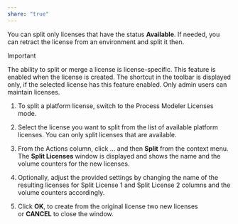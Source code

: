 ```yaml
---
share: "true"
---
```


You can split only licenses that have the status **Available**. If needed, you can retract the license from an environment and split it then.

 >[!important]
 >The ability to split or merge a license is license-specific. This feature is enabled when the license is created. The shortcut in the toolbar is displayed only, if the selected license has this feature enabled. Only admin users can maintain licenses.

1. To split a platform license, switch to the Process Modeler Licenses mode.
    
2. Select the license you want to split from the list of available platform licenses. You can only split licenses that are available.
    
3. From the Actions column, click ... and then **Split** from the context menu. The **Split Licenses** window is displayed and shows the name and the volume counters for the new licenses.
    
4. Optionally, adjust the provided settings by changing the name of the resulting licenses for Split License 1 and Split License 2 columns and the volume counters accordingly.
    
5. Click **OK**, to create from the original license two new licenses or **CANCEL** to close the window.
